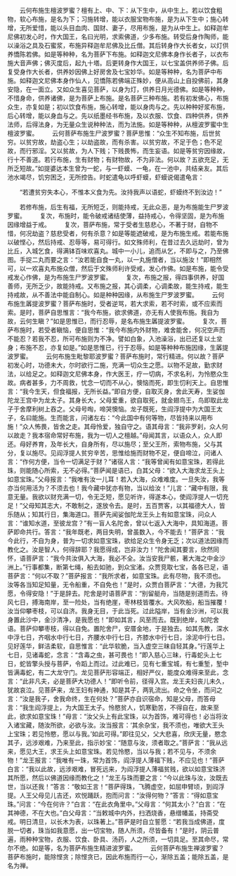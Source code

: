 <!-- { "loadSidebar": true } -->
　　云何布施生檀波罗蜜？檀有上、中、下：从下生中，从中生上。若以饮食粗物，软心布施，是名为下；习施转增，能以衣服宝物布施，是为从下生中；施心转增，无所爱惜，能以头目血肉、国财、妻子，尽用布施，是为从中生上。如释迦牟尼佛初发心时，作大国王，名曰光明，求索佛道，少多布施。转受后身作陶师，能以澡浴之具及石蜜浆，布施异释迦牟尼佛及比丘僧。其后转身作大长者女，以灯供养憍陈若佛。如是等种种，名为菩萨下布施。如释迦文尼佛本身作长者子，以衣布施大音声佛；佛灭度后，起九十塔。后更转身作大国王，以七宝盖供养师子佛。后复受身作大长者，供养妙因佛上好房舍及七宝妙华。如是等种种，名为菩萨中布施。如释迦文尼佛本身作仙人，见憍陈若佛端正殊妙，便从高山上自投佛前，其身安隐，在一面立。又如众生喜见菩萨，以身为灯，供养日月光德佛。如是等种种，不惜身命，供养诸佛，是为菩萨上布施。是名菩萨三种布施。若有初发佛心，布施众生，亦复如是；初以饮食布施，施心转增，能以身肉与之。先以种种好浆布施，后心转增，能以身血与之。先以纸墨经书布施，及以衣服、饮食、四种供养，供养法师，后得法身，为无量众生说种种法，而为法施。如是等种种，从檀波罗蜜中生檀波罗蜜。
　　云何菩萨布施生尸波罗蜜？菩萨思惟：“众生不知布施，后世贫穷。以贫穷故，劫盗心生；以劫盗故，而有杀害。以贫穷故，不足于色；色不足故，而行邪淫。又以贫故，为人下贱；下贱畏怖，而生妄语。如是等贫穷因缘故，行十不善道。若行布施，生有财物；有财物故，不为非法。何以故？五欲充足，无所乏短故。”如提婆达本生曾为一蛇，与一虾蟆、一龟，在一池中，共结亲友。其后池水竭尽，饥穷困乏，无所控告。时蛇遣龟以呼虾蟆，虾蟆说偈遣龟言：

　　“若遭贫穷失本心，不惟本义食为先。汝持我声以语蛇，虾蟆终不到汝边！”

　　若修布施，后生有福，无所短乏，则能持戒，无此众恶，是为布施能生尸罗波罗蜜。
　　复次，布施时，能令破戒诸结使薄，益持戒心，令得坚固，是为布施因缘增益于戒。
　　复次，菩萨布施，常于受者生慈悲心，不著于财，自物不惜，何况劫盗？慈悲受者，何有杀意？如是等能遮破戒，是为布施生戒。若能布施以破悭心，然后持戒、忍辱等，易可得行。如文殊师利，在昔过去久远劫时，曾为比丘，入城乞食，得满钵百味欢喜丸。城中一小儿，追而从乞，不即与之，乃至佛图。手捉二丸而要之言：“汝若能自食一丸，以一丸施僧者，当以施汝！”即相然可，以一欢喜丸布施众僧，然后于文殊师利许受戒，发心作佛。如是布施，能令受戒发心作佛，是为布施生尸罗波罗蜜。
　　复次，布施之报，得四事供养，好国善师，无所乏少，故能持戒。又布施之报，其心调柔，心调柔故，能生持戒，能生持戒故，从不善法中能自制心。如是种种因缘，从布施生尸罗波罗蜜。
　　云何布施生羼提波罗蜜？菩萨布施时，受者逆骂，若大求索，若不时索，或不应索而索。是时，菩萨自思惟言：“我今布施，欲求佛道，亦无有人使我布施。我自为故，云何生瞋？”如是思惟已，而行忍辱，是名布施生羼提波罗蜜。
　　复次，菩萨布施时，若受者瞋恼，便自思惟：“我今布施内外财物，难舍能舍，何况空声而不能忍？若我不忍，所可布施则为不净。譬如白象，入池澡浴，出已还复以土坌身；布施不忍，亦复如是。”如是思惟已，行于忍辱。如是等种种布施因缘，生羼提波罗蜜。
　　云何布施生毗黎耶波罗蜜？菩萨布施时，常行精进。何以故？菩萨初发心时，功德未大，尔时欲行二施，充满一切众生之愿。以物不足故，勤求财法，以给足之。如释迦文尼佛本身，作大医王，疗一切病，不求名利，为怜愍众生故。病者甚多，力不周救，忧念一切而不从心，懊恼而死，即生忉利天上。自思惟言：“我今生天，但食福报，无所长益。”即自方便，自取灭身，舍此天寿，生娑伽陀龙王宫中为龙太子。其身长大，父母爱重，欲自取死，就金翅鸟王，鸟即取此龙子于舍摩利树上吞之。父母号啕，啼哭懊恼。龙子既死，生阎浮提中为大国王太子，名曰能施。生而能言，问诸左右：“今此国中有何等物，尽皆持来以用布施！”众人怖畏，皆舍之走。其母怜爱，独自守之。语其母言：“我非罗刹，众人何以故走？我本宿命常好布施，我为一切人之檀越。”母闻其言，以语众人，众人即还。母好养育，及年长大，自身所有，尽以施尽；至父王所，索物布施，父与其分，复以施尽。见阎浮提人贫穷辛苦，思惟给施而财物不足，便自啼泣，问诸人言：“作何方便，当令一切满足于财？”诸宿人言：“我等曾闻有如意宝珠，若得此珠，则能随心所索，无不必得。”菩萨闻是语已，白其父母：“欲入大海求龙王头上如意宝珠。”父母报言：“我唯有汝一儿耳！若入大海，众难难度。一旦失汝，我等亦当何用活为？不须去也！我今藏中犹亦有物，当以给汝！”儿言：“藏中有限，我意无量。我欲以财充满一切，令无乏短，愿见听许，得遂本心，使阎浮提人一切充足！”父母知其志大，不敢制之，遂放令去。是时，五百贾客，以其福德大人，皆乐随从；知其行日，集海道口。菩萨先闻娑伽陀龙王头上有如意宝珠，问众人言：“谁知水道，至彼龙宫？”有一盲人名陀舍，曾以七返入大海中，具知海道。菩萨即命共行。答言：“我年既老，两目失明，曾虽数入，今不能去！”菩萨言：“我今此行，不自为身，普为一切求如意宝珠，欲给足众生令身无乏；次以道法因缘而教化之。汝是智人，何得辞耶？我愿得成，岂非汝力！”陀舍闻其要言，欣然同怀，语菩萨言：“我今共汝俱入大海，我必不全。汝当安我尸骸，著大海之中金沙洲上。”行事都集，断第七绳，船去如驰，到众宝渚。众贾竞取七宝，各各已足，语菩萨言：“何以不取？”菩萨报言：“我所求者，如意宝珠。此有尽物，我不须也。汝等各当知足知量，无令船重，不自免也！”是时，众贾白菩萨言：“大德，为我咒愿，令得安隐！”于是辞去。陀舍是时语菩萨言：“别留艇舟，当随是别道而去。待风七日，搏海南岸，至一险处，当有绝崖，枣林枝皆覆水。大风吹船，船当摧覆！汝当仰攀枣枝，可以自济。我身无目，于此当死。过此隘岸，当有金沙洲，可以我身置此沙中，金沙清净，是我愿也！”即如其言，风至而去。既到绝岸，如陀舍语。菩萨仰攀枣枝，得以自免。置陀舍尸，安厝金地，于是独去。如其先教，深水中浮七日，齐咽水中行七日，齐腰水中行七日，齐膝水中行七日，涂泥中行七日。见好莲华，鲜洁柔软，自思惟言：“此华软脆，当入虚空三昧自轻其身。”行莲华上七日，见诸毒蛇，念言：“含毒之虫，甚可畏也！”即入慈心三昧，行毒蛇头上七日，蛇皆擎头授与菩萨，令蹈上而过。过此难已，见有七重宝城，有七重堑，堑中皆满毒蛇，有二大龙守门。龙见菩萨形容端正，相好严仪，能度众难得来至此，念言：“此非凡夫，必是菩萨大功德人！”即听令前，径得入宫。龙王夫妇丧儿未久，犹故哀泣。见菩萨来，龙王妇有神通，知是其子，两乳流出。命之令坐，而问之言：“汝是我子，舍我命终，生在何处？”菩萨亦自识宿命，知是父母，而答母言：“我生阎浮提上，为大国王太子。怜愍贫人，饥寒勤苦，不得自在，故来至此，欲求如意宝珠！”母言：“汝父头上有此宝珠，以为首饰，难可得也！必当将汝入诸宝藏，随汝所欲，必欲与汝。汝当报言：‘其余杂宝，我不须也，唯欲大王头上宝珠；若见怜愍，愿以与我。’如此可得。”即往见父，父大悲喜，欣庆无量，愍念其子，远涉艰难，乃来至此，指示妙宝：“随意与汝，须者取之。”菩萨言：“我从远来，愿见大王，求王头上如意宝珠。若见怜愍，当以与我；若不见与，不须余物！”龙王报言：“我唯有一珠，常为首饰，阎浮提人薄福下贱，不应见也！”菩萨白言：“我以此故，远涉艰难，冒死远来，为阎浮提人薄福贫贱，欲以如意宝珠济其所愿，然后以佛道因缘而教化之！”龙王与珠而要之言：“今以此珠与汝，汝既去世，当以还我！”答言：“敬如王言！”菩萨得珠，飞腾虚空，如屈申臂顷，到阎浮提。人王父母见儿吉还，欢悦踊跃，抱而问言：“汝得何物？”答言：“得如意宝珠。”问言：“今在何许？”白言：“在此衣角里中。”父母言：“何其太小？”白言：“在其神德，不在大也。”白父母言：“当敕城中内外，扫洒烧香，悬缯幡盖，持斋受戒。明日清旦，以长木为表，以珠著上。”菩萨是时自立誓愿：“若我当成佛道，度脱一切者，珠当如我意愿，出一切宝物，随人所须，尽皆备有！”是时，阴云普遍，雨种种宝物，衣服、饮食、卧具、汤药，人之所须，一切具足。至其命尽，常尔不绝。如是等，名为菩萨布施生精进波罗蜜。
　　云何菩萨布施生禅波罗蜜？菩萨布施时，能除悭贪；除悭贪已，因此布施而行一心，渐除五盖；能除五盖，是名为禅。
